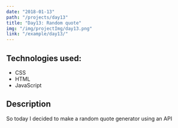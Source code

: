 ```yaml
---
date: "2018-01-13"
path: "/projects/day13"
title: "Day13: Random quote"
img: "/img/projectImg/day13.png"
link: "/example/day13/"
---
```


## Technologies used:

- CSS
- HTML
- JavaScript

## Description

So today I decided to make a random quote generator using an API
